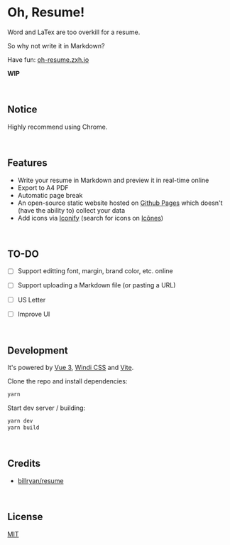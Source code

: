 # Oh, Resume!

Word and LaTex are too overkill for a resume.

So why not write it in Markdown?

Have fun: [oh-resume.zxh.io](https://oh-resume.zxh.io/)

**WIP**


&nbsp;

## Notice

Highly recommend using Chrome.


&nbsp;

## Features

- Write your resume in Markdown and preview it in real-time online
- Export to A4 PDF
- Automatic page break
- An open-source static website hosted on [Github Pages](https://pages.github.com/) which doesn't (have the ability to) collect your data
- Add icons via [Iconify](https://github.com/iconify/iconify) (search for icons on [Icônes](https://icones.js.org/))


&nbsp;

## TO-DO

- [ ] Support editting font, margin, brand color, etc. online
- [ ] Support uploading a Markdown file (or pasting a URL)
- [ ] US Letter
- [ ] Improve UI 


&nbsp;

## Development

It's powered by [Vue 3](https://v3.vuejs.org/), [Windi CSS](https://windicss.org/) and [Vite](https://vitejs.dev/).

Clone the repo and install dependencies:

```bash
yarn
```

Start dev server / building:

```bash
yarn dev
yarn build
```


&nbsp;

## Credits

- [billryan/resume](https://github.com/billryan/resume)


&nbsp;

## License

[MIT](LICENSE)
